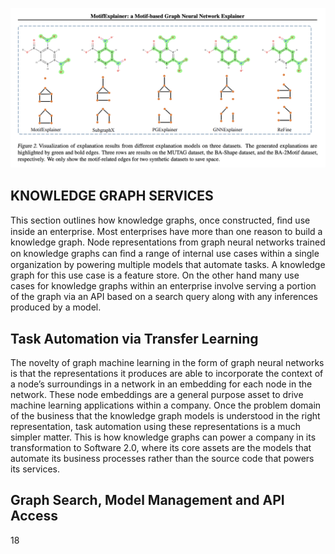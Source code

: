 ![MotifExplainer on the left provides explanations in terms of network motif visualizations](./images/captions/caption_1.png)


## KNOWLEDGE GRAPH SERVICES
This section outlines how knowledge graphs, once constructed, ﬁnd use inside an enterprise. Most
enterprises have more than one reason to build a knowledge graph. Node representations from graph
neural networks trained on knowledge graphs can ﬁnd a range of internal use cases within a single
organization by powering multiple models that automate tasks. A knowledge graph for this use case is a
feature store. On the other hand many use cases for knowledge graphs within an enterprise involve serving
a portion of the graph via an API based on a search query along with any inferences produced by a model.

## Task Automation via Transfer Learning
The novelty of graph machine learning in the form of graph neural networks is that the representations it
produces are able to incorporate the context of a node’s surroundings in a network in an embedding for
each node in the network. These node embeddings are a general purpose asset to drive machine learning
applications within a company. Once the problem domain of the business that the knowledge graph models
is understood in the right representation, task automation using these representations is a much simpler
matter. This is how knowledge graphs can power a company in its transformation to Software 2.0, where its
core assets are the models that automate its business processes rather than the source code that powers
its services.

## Graph Search, Model Management and API Access
18
